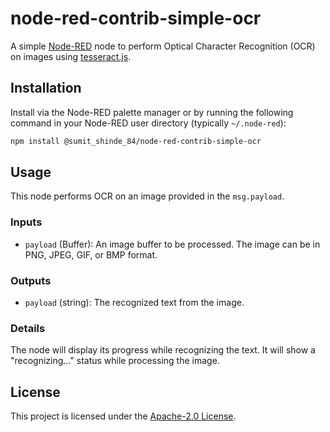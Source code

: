 # node-red-contrib-simple-ocr

A simple [Node-RED](https://nodered.org) node to perform Optical Character Recognition (OCR) on images using [tesseract.js](https://tesseract.projectnaptha.com/).

## Installation

Install via the Node-RED palette manager or by running the following command in your Node-RED user directory (typically `~/.node-red`):

```bash
npm install @sumit_shinde_84/node-red-contrib-simple-ocr
```

## Usage

This node performs OCR on an image provided in the `msg.payload`.

### Inputs

- `payload` (Buffer): An image buffer to be processed. The image can be in PNG, JPEG, GIF, or BMP format.

### Outputs

- `payload` (string): The recognized text from the image.

### Details

The node will display its progress while recognizing the text. It will show a "recognizing..." status while processing the image.

## License

This project is licensed under the [Apache-2.0 License](LICENSE).
